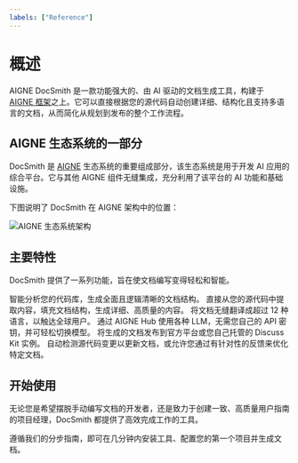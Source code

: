 ```yaml
---
labels: ["Reference"]
---
```


# 概述

AIGNE DocSmith 是一款功能强大的、由 AI 驱动的文档生成工具，构建于 [AIGNE 框架](https://www.aigne.io/en/framework)之上。它可以直接根据您的源代码自动创建详细、结构化且支持多语言的文档，从而简化从规划到发布的整个工作流程。

## AIGNE 生态系统的一部分

DocSmith 是 [AIGNE](https://www.aigne.io) 生态系统的重要组成部分，该生态系统是用于开发 AI 应用的综合平台。它与其他 AIGNE 组件无缝集成，充分利用了该平台的 AI 功能和基础设施。

下图说明了 DocSmith 在 AIGNE 架构中的位置：

![AIGNE 生态系统架构](https://docsmith.aigne.io/image-bin/uploads/def424c20bbdb3c77483894fe0e22819.png)

## 主要特性

DocSmith 提供了一系列功能，旨在使文档编写变得轻松和智能。

<x-cards data-columns="3">
  <x-card data-title="自动化结构规划" data-icon="lucide:file-cog">
    智能分析您的代码库，生成全面且逻辑清晰的文档结构。
  </x-card>
  <x-card data-title="AI 驱动的内容生成" data-icon="lucide:bot">
    直接从您的源代码中提取内容，填充文档结构，生成详细、高质量的内容。
  </x-card>
  <x-card data-title="多语言支持" data-icon="lucide:languages">
    将文档无缝翻译成超过 12 种语言，以触达全球用户。
  </x-card>
  <x-card data-title="AIGNE Hub 集成" data-icon="lucide:plug-zap">
    通过 AIGNE Hub 使用各种 LLM，无需您自己的 API 密钥，并可轻松切换模型。
  </x-card>
  <x-card data-title="Discuss Kit 发布" data-icon="lucide:send">
    将生成的文档发布到官方平台或您自己托管的 Discuss Kit 实例。
  </x-card>
  <x-card data-title="智能更新" data-icon="lucide:git-pull-request-arrow">
    自动检测源代码变更以更新文档，或允许您通过有针对性的反馈来优化特定文档。
  </x-card>
</x-cards>

## 开始使用

无论您是希望摆脱手动编写文档的开发者，还是致力于创建一致、高质量用户指南的项目经理，DocSmith 都提供了高效完成工作的工具。

<x-card data-title="下一步：开始使用" data-href="/getting-started" data-icon="lucide:arrow-right-circle" data-cta="开始阅读指南">
  遵循我们的分步指南，即可在几分钟内安装工具、配置您的第一个项目并生成文档。
</x-card>